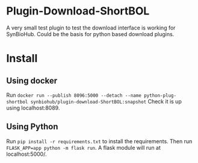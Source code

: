 # Plugin-Download-ShortBOL
A very small test plugin to test the download interface is working for SynBioHub. Could be the basis for python based download plugins.

# Install
## Using docker
Run `docker run --publish 8096:5000 --detach --name python-plug-shortbol synbiohub/plugin-download-ShortBOL:snapshot`
Check it is up using localhost:8089.

## Using Python
Run `pip install -r requirements.txt` to install the requirements. Then run `FLASK_APP=app python -m flask run`. A flask module will run at localhost:5000/.
